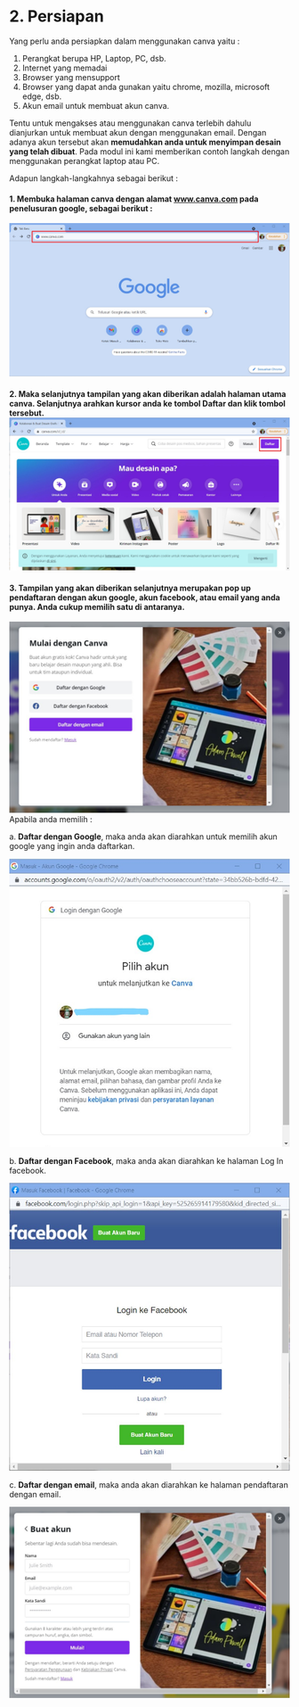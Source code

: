 # 2. Persiapan

Yang perlu anda persiapkan dalam menggunakan canva yaitu :

1. Perangkat berupa HP, Laptop, PC, dsb.
2. Internet yang memadai
3. Browser yang mensupport
4. Browser yang dapat anda gunakan yaitu chrome, mozilla, microsoft edge, dsb.
5. Akun email untuk membuat akun canva.

Tentu untuk mengakses atau menggunakan canva terlebih dahulu dianjurkan untuk membuat akun dengan menggunakan email. Dengan adanya akun tersebut akan **memudahkan anda untuk menyimpan desain yang telah dibuat**. Pada modul ini kami memberikan contoh langkah dengan menggunakan perangkat laptop atau PC.

Adapun langkah-langkahnya sebagai berikut :

#### 1. Membuka halaman canva dengan alamat www.canva.com pada penelusuran google, sebagai berikut :

![enter image description here](img/image34.jpg)

#### 2. Maka selanjutnya tampilan yang akan diberikan adalah halaman utama canva. Selanjutnya arahkan kursor anda ke tombol Daftar dan klik tombol tersebut.![enter image description here](img/image6.jpg)

#### 3. Tampilan yang akan diberikan selanjutnya merupakan pop up pendaftaran dengan akun google, akun facebook, atau email yang anda punya. Anda cukup memilih satu di antaranya.

![enter image description here](img/image69.jpg)
Apabila anda memilih :

a. **Daftar dengan Google**, maka anda akan diarahkan untuk memilih akun google yang ingin anda daftarkan.

![enter image description here](img/image12.jpg)

b. **Daftar dengan Facebook**, maka anda akan diarahkan ke halaman Log In facebook.

![enter image description here](img/image31.jpg)

c. **Daftar dengan email**, maka anda akan diarahkan ke halaman pendaftaran dengan email.

![enter image description here](img/image47.jpg)

